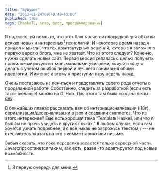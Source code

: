 ```yaml
---
title: "Будущее"
date: "2013-01-24T09:49:49+03:00"
published: true
tags: [haskell, snap, блог, программирование]
---
```


Я надеюсь, вы помните, что этот блог является площадкой для обкатки всяких новых и интересных[^1] технологий.
И некоторое время назад я пришел к мысли, что тех архитектурных решений, которые я заложил в первую версию блога,
мне не хватает. Что из этого следует? Конечно, нужно сделать новый сайт. Первая версия делалась с целью получить
приемлемый результат минимальными усилиями, новую я хочу с делать с учетом ошибок первой и лучшего понимания общей
идеологии. И именно к этому я приступил пару недель назад.

Очень постараюсь не лениться и представлять своего рода отчеты о проделанной работе. Собственно, следить за разработкой
(если есть такое желание) можно на GitHub. Для этого там была создана ветка
[dev](https://github.com/dikmax/haskell-blog/tree/dev).

В ближайших планах рассказать вам об интернационализации (i18n), сериализации/десериализации в json и создании
снаплетов. Что из этого интереснее? Еще есть хорошая тема “Template Haskell, или что я был бы не прочь увидеть в
других языках.” В любом случае, если вам хочется узнать подробнее, а я всё никак не разрожусь текстом,\ --- не
стесняйтесь указать на это в комментариях или письме.

Забыл сказать, что пока переделка касается только серверной части. Javascript останется таким, как есть, разве
что адаптируется под новые возможности.

[^1]: В первую очередь для меня.
